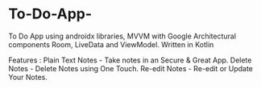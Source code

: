 # To-Do-App-

To Do App using 
	androidx libraries, 
	MVVM with Google Architectural components 
	Room, 
	LiveData and ViewModel. 
	Written in Kotlin

Features :
	Plain Text Notes - Take notes in an Secure & Great App.
	Delete Notes - Delete Notes using One Touch.
	Re-edit Notes - Re-edit or Update Your Notes.
